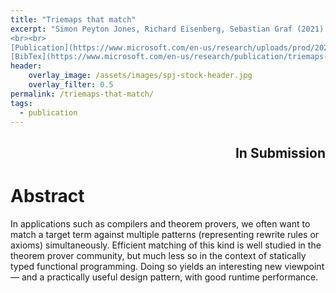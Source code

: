 ```yaml
---
title: "Triemaps that match"
excerpt: "Simon Peyton Jones, Richard Eisenberg, Sebastian Graf (2021).
<br><br>
[Publication](https://www.microsoft.com/en-us/research/uploads/prod/2021/07/triemap.pdf){: .btn .btn--info ..btn--large}
[BibTex](https://www.microsoft.com/en-us/research/publication/triemaps-that-match/bibtex/){: .btn .btn--info ..btn--large}"
header:
    overlay_image: /assets/images/spj-stock-header.jpg 
    overlay_filter: 0.5
permalink: /triemaps-that-match/
tags: 
  - publication 
---
```

<div style="text-align: right"><h2> In Submission</h2></div>


# Abstract
In applications such as compilers and theorem provers, we often want to match a target term against multiple patterns (representing rewrite rules or axioms) simultaneously. Efficient matching of this kind is well studied in the theorem prover community, but much less so in the context of statically typed functional programming. Doing so yields an interesting new viewpoint — and a practically useful design pattern, with good runtime performance.


